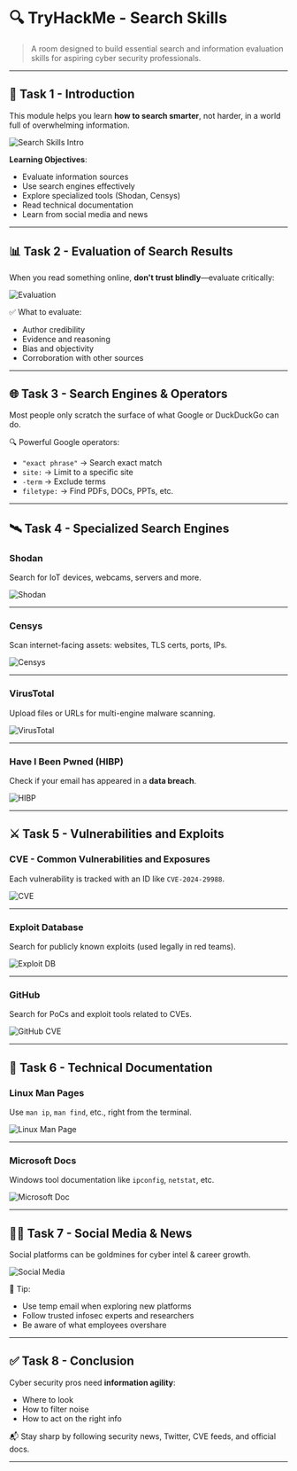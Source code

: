 # 🔍 TryHackMe - Search Skills

> A room designed to build essential search and information evaluation skills for aspiring cyber security professionals.

---

## 🧭 Task 1 - Introduction

This module helps you learn **how to search smarter**, not harder, in a world full of overwhelming information.

![Search Skills Intro](https://github.com/user-attachments/assets/de5c1d75-f948-4281-a1ea-0a17e2ca2945)

**Learning Objectives**:
- Evaluate information sources
- Use search engines effectively
- Explore specialized tools (Shodan, Censys)
- Read technical documentation
- Learn from social media and news

---

## 📊 Task 2 - Evaluation of Search Results

When you read something online, **don't trust blindly**—evaluate critically:

![Evaluation](https://github.com/user-attachments/assets/dd9d897c-6f0b-429a-9f12-067cadf5237a)

✅ What to evaluate:
- Author credibility  
- Evidence and reasoning  
- Bias and objectivity  
- Corroboration with other sources

---

## 🌐 Task 3 - Search Engines & Operators

Most people only scratch the surface of what Google or DuckDuckGo can do.

🔍 Powerful Google operators:
- `"exact phrase"` → Search exact match
- `site:` → Limit to a specific site
- `-term` → Exclude terms
- `filetype:` → Find PDFs, DOCs, PPTs, etc.

---

## 🛰️ Task 4 - Specialized Search Engines

### Shodan  
Search for IoT devices, webcams, servers and more.

![Shodan](https://github.com/user-attachments/assets/96518712-6c42-4d50-9b75-ec60714899b1)

---

### Censys  
Scan internet-facing assets: websites, TLS certs, ports, IPs.

![Censys](https://github.com/user-attachments/assets/5f114424-4b93-42ad-a94b-3b4aeb47c12b)

---

### VirusTotal  
Upload files or URLs for multi-engine malware scanning.

![VirusTotal](https://github.com/user-attachments/assets/ff56bd57-76de-4803-b395-2064b3ab948d)

---

### Have I Been Pwned (HIBP)  
Check if your email has appeared in a **data breach**.

![HIBP](https://github.com/user-attachments/assets/a2173796-9793-4560-9f92-ac38c437d1bc)

---

## ⚔️ Task 5 - Vulnerabilities and Exploits

### CVE - Common Vulnerabilities and Exposures  
Each vulnerability is tracked with an ID like `CVE-2024-29988`.

![CVE](https://github.com/user-attachments/assets/e2472b40-804a-4857-8987-9e9c54008c18)

---

### Exploit Database  
Search for publicly known exploits (used legally in red teams).

![Exploit DB](https://github.com/user-attachments/assets/7cd81263-de3f-4d2a-9404-5a698227cd39)

---

### GitHub  
Search for PoCs and exploit tools related to CVEs.

![GitHub CVE](https://github.com/user-attachments/assets/258a8e86-811e-4557-ab56-cdf1cfc868a2)

---

## 📘 Task 6 - Technical Documentation

### Linux Man Pages  
Use `man ip`, `man find`, etc., right from the terminal.

![Linux Man Page](https://github.com/user-attachments/assets/4a3d30a9-a1bd-4110-bc6e-5fef3962e627)

---

### Microsoft Docs  
Windows tool documentation like `ipconfig`, `netstat`, etc.

![Microsoft Doc](https://github.com/user-attachments/assets/bd9fd451-7016-4bec-87c7-0f60ac5fa1b2)

---

## 🧑‍💻 Task 7 - Social Media & News

Social platforms can be goldmines for cyber intel & career growth.

![Social Media](https://github.com/user-attachments/assets/bba67d4f-4557-4007-94e5-3453e186bd15)

🧠 Tip:
- Use temp email when exploring new platforms  
- Follow trusted infosec experts and researchers  
- Be aware of what employees overshare

---

## ✅ Task 8 - Conclusion

Cyber security pros need **information agility**:
- Where to look
- How to filter noise
- How to act on the right info

📬 Stay sharp by following security news, Twitter, CVE feeds, and official docs.

---
